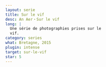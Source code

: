 ```yaml
---
layout: serie
title: Sur le vif
desc: An Aer・Sur le vif
long: |
  Une série de photographies prises sur le
  vif.
category: series
what: Bretagne, 2015
plugin: intense
target: sur-le-vif
star: 5
---
```


